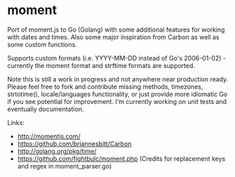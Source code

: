 moment
======

Port of moment.js to Go (Golang) with some additional features for working with dates and times. Also some major inspiration from Carbon as well as some custom functions.

Supports custom formats (i.e. YYYY-MM-DD instead of Go's 2006-01-02) - currently the moment format and strftime formats are supported.

Note this is still a work in progress and not anywhere near production ready. Please feel free to fork and contribute missing methods, timezones, strtotime(), locale/languages functionality, or just provide more idiomatic Go if you see potential for improvement. I'm currently working on unit tests and eventually documentation.

Links:
 * http://momentjs.com/
 * https://github.com/briannesbitt/Carbon
 * http://golang.org/pkg/time/
 * https://github.com/fightbulc/moment.php (Credits for replacement keys and regex in moment_parser.go)
